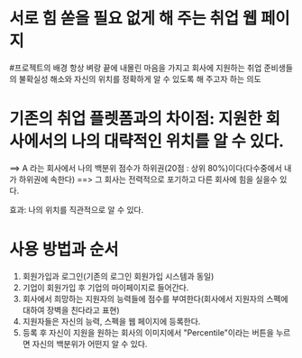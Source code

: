 # 서로 힘 쏟을 필요 없게 해 주는 취업 웹 페이지 


#프로젝트의 배경
항상 벼랑 끝에 내몰린 마음을 가지고 회사에 지원하는 취업 준비생들의 불확실성 해소와 자신의 위치를 정확하게 알 수 있도록 해 주고자 하는 의도 



# 기존의 취업 플렛폼과의 차이점: 지원한 회사에서의 나의 대략적인 위치를 알 수 있다.
==> A 라는 회사에서 나의 백분위 점수가 하위권(20점 : 상위 80%)이다(다수중에서 내가 하위권에 속한다) ==> 그 회사는 전력적으로 포기하고 다른 회사에 힘을 실을수 있다.

효과: 나의 위치를 직관적으로 알 수 있다.




# 사용 방법과 순서 
1. 회원가입과 로그인(기존의 로그인 회원가입 시스템과 동일)
2. 기업이 회원가입 후 기업의 마이페이지로 들어간다.
3. 회사에서 희망하는 지원자의 능력들에 점수를 부여한다(회사에서 지원자의 스펙에 대하여 장벽을 친다라고 표현)
4. 지원자들은 자신의 능력, 스펙을 웹 페이지에 등록한다.
5. 등록 후 자신이 지원을 원하는 회사의 이미지에서 "Percentile"이라는 버튼을 누르면 자신의 백분위가 어떤지 알 수 있다.




